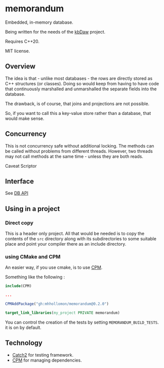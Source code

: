 # memorandum

Embedded, in-memory database.

Being written for the needs of the [kbDaw](https://github.com/mhhollomon/kbdaw)
project.

Requires C++20.

MIT license.

## Overview

The idea is that - unlike most databases - the rows are directly stored as C++
structures (or classes). Doing so would keep from having to have code that continuously
marshalled and unmarshalled the separate fields into the database.

The drawback, is of course, that joins and projections are not possible.

So, if you want to call this a key-value store rather than a database, that would
make sense.


## Concurrency

This is not concurrency safe without additional locking.
The  methods can be called without problems from different threads. However,
two threads may not call methods at the same time - unless they are both reads.

Caveat Scriptor

## Interface

See [DB API](docs/api.md)


## Using in a project

### Direct copy

This is a header only project. All that would be needed is to copy the contents
of the `src` directory along with its subdirectories to some suitable place
and point your compiler there as an include  directory.

### using CMake and CPM

An easier way, if you use cmake, is to use [CPM](https://github.com/cpm-cmake/CPM.cmake).

Something like the following :

```cmake
include(CPM)

...

CPMAddPackage("gh:mhhollomon/memorandum@0.2.0")

target_link_libraries(my_project PRIVATE memorandum)
```
You can control the creation of the tests by setting
`MEMORANDUM_BUILD_TESTS`. it is on by default.


## Technology
- [Catch2](https://github.com/catchorg/Catch2) for testing framework.
- [CPM](https://github.com/cpm-cmake/CPM.cmake) for managing dependencies.
